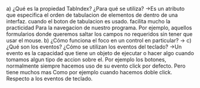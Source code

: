 a) ¿Qué es la propiedad TabIndex? ¿Para qué se utiliza?
  ->Es un atributo que especifica el orden de tabulacion de elementos de dentro de una interfaz.
  cuando el boton de tabulacion es usado. facilita mucho la practicidad Para la navegacion de nuestro programa.
  Por ejemplo, aquellos formularios donde queremos saltar los campos no requeridos sin tener que usar el mouse.
b) ¿Cómo funciona el foco en un control en particular?
  ->
c) ¿Qué son los eventos? ¿Cómo se utilizan los eventos del teclado?
  ->Un evento es la capacidad que tiene un objeto de ejecutar o hacer algo cuando tomamos algun tipo de accion sobre el.
  Por ejemplo los botones, normalmente siempre hacemos uso de su evento click por defecto. Pero tiene muchos mas
  Como por ejemplo cuando hacemos doble click. Respecto a los eventos de teclado.
